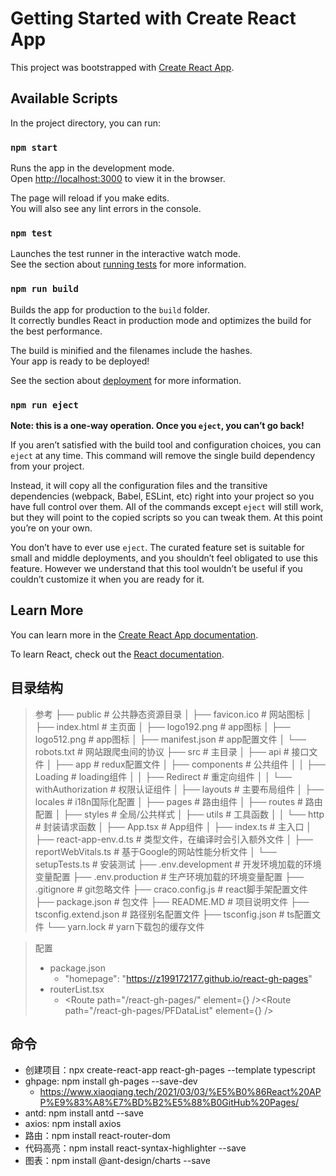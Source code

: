 # Getting Started with Create React App

This project was bootstrapped with [Create React App](https://github.com/facebook/create-react-app).

## Available Scripts

In the project directory, you can run:

### `npm start`

Runs the app in the development mode.\
Open [http://localhost:3000](http://localhost:3000) to view it in the browser.

The page will reload if you make edits.\
You will also see any lint errors in the console.

### `npm test`

Launches the test runner in the interactive watch mode.\
See the section about [running tests](https://facebook.github.io/create-react-app/docs/running-tests) for more information.

### `npm run build`

Builds the app for production to the `build` folder.\
It correctly bundles React in production mode and optimizes the build for the best performance.

The build is minified and the filenames include the hashes.\
Your app is ready to be deployed!

See the section about [deployment](https://facebook.github.io/create-react-app/docs/deployment) for more information.

### `npm run eject`

**Note: this is a one-way operation. Once you `eject`, you can’t go back!**

If you aren’t satisfied with the build tool and configuration choices, you can `eject` at any time. This command will remove the single build dependency from your project.

Instead, it will copy all the configuration files and the transitive dependencies (webpack, Babel, ESLint, etc) right into your project so you have full control over them. All of the commands except `eject` will still work, but they will point to the copied scripts so you can tweak them. At this point you’re on your own.

You don’t have to ever use `eject`. The curated feature set is suitable for small and middle deployments, and you shouldn’t feel obligated to use this feature. However we understand that this tool wouldn’t be useful if you couldn’t customize it when you are ready for it.

## Learn More

You can learn more in the [Create React App documentation](https://facebook.github.io/create-react-app/docs/getting-started).

To learn React, check out the [React documentation](https://reactjs.org/).


## 目录结构
> 参考 
├── public # 公共静态资源目录
│ ├── favicon.ico # 网站图标
│ ├── index.html # 主页面
│ ├── logo192.png # app图标
│ ├── logo512.png # app图标
│ ├── manifest.json # app配置文件
│ └── robots.txt # 网站跟爬虫间的协议
├── src # 主目录
│ ├── api # 接口文件
│ ├── app # redux配置文件
│ ├── components # 公共组件
│ │ ├── Loading # loading组件
│ │ ├── Redirect # 重定向组件
│ │ └── withAuthorization # 权限认证组件
│ ├── layouts # 主要布局组件
│ ├── locales # i18n国际化配置
│ ├── pages # 路由组件
│ ├── routes # 路由配置
│ ├── styles # 全局/公共样式
│ ├── utils # 工具函数
│ │ └── http # 封装请求函数
│ ├── App.tsx # App组件
│ ├── index.ts # 主入口
│ ├── react-app-env.d.ts # 类型文件，在编译时会引入额外文件
│ ├── reportWebVitals.ts # 基于Google的网站性能分析文件
│ └── setupTests.ts # 安装测试
├── .env.development # 开发环境加载的环境变量配置
├── .env.production # 生产环境加载的环境变量配置
├── .gitignore # git忽略文件
├── craco.config.js # react脚手架配置文件
├── package.json # 包文件
├── README.MD # 项目说明文件
├── tsconfig.extend.json # 路径别名配置文件
├── tsconfig.json # ts配置文件
└── yarn.lock # yarn下载包的缓存文件

>配置
> * package.json  
>   * "homepage": "https://z199172177.github.io/react-gh-pages"
> * routerList.tsx
>   * <Routes><Route path="/react-gh-pages/" element={<PFDataList />} /><Route path="/react-gh-pages/PFDataList" element={<PFDataList />} /></Routes>

## 命令
* 创建项目：npx create-react-app react-gh-pages --template typescript
* ghpage: npm install gh-pages --save-dev
  * https://www.xiaoqiang.tech/2021/03/03/%E5%B0%86React%20APP%E9%83%A8%E7%BD%B2%E5%88%B0GitHub%20Pages/
* antd: npm install antd --save
* axios: npm install axios 
* 路由：npm install react-router-dom
* 代码高亮：npm install react-syntax-highlighter --save
* 图表：npm install @ant-design/charts --save
